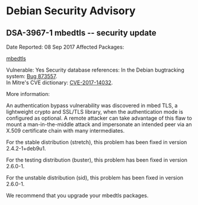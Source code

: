 
Debian Security Advisory
========================


DSA-3967-1 mbedtls -- security update
-------------------------------------



Date Reported:
08 Sep 2017
Affected Packages:

[mbedtls](https://packages.debian.org/src:mbedtls)

Vulnerable:
Yes
Security database references:
In the Debian bugtracking system: [Bug 873557](https://bugs.debian.org/cgi-bin/bugreport.cgi?bug=873557).  
In Mitre's CVE dictionary: [CVE-2017-14032](https://security-tracker.debian.org/tracker/CVE-2017-14032).  

More information:

An authentication bypass vulnerability was discovered in mbed TLS, a
lightweight crypto and SSL/TLS library, when the authentication mode is
configured as optional. A remote attacker can take advantage of this
flaw to mount a man-in-the-middle attack and impersonate an intended
peer via an X.509 certificate chain with many intermediates.


For the stable distribution (stretch), this problem has been fixed in
version 2.4.2-1+deb9u1.


For the testing distribution (buster), this problem has been fixed
in version 2.6.0-1.


For the unstable distribution (sid), this problem has been fixed in
version 2.6.0-1.


We recommend that you upgrade your mbedtls packages.






